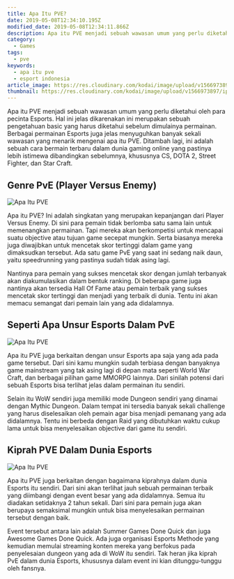 ```yaml
---
title: Apa Itu PVE?
date: 2019-05-08T12:34:10.195Z
modified_date: 2019-05-08T12:34:11.866Z
description: Apa itu PVE menjadi sebuah wawasan umum yang perlu diketahui oleh para pecinta Esports. Hal ini jelas dikarenakan ini merupakan sebuah pengetahuan basic.
category:
  - Games
tags:
  - pve
keywords:
  - apa itu pve
  - esport indonesia
article_image: https://res.cloudinary.com/kodai/image/upload/v1566973897/ip/apa-itu-pve-3.jpg
thumbnail: https://res.cloudinary.com/kodai/image/upload/v1566973897/ip/apa-itu-pve-3-002.jpg
---
```

Apa itu PVE menjadi sebuah wawasan umum yang perlu diketahui oleh para pecinta Esports. Hal ini jelas dikarenakan ini merupakan sebuah pengetahuan basic yang harus diketahui sebelum dimulainya permainan. Berbagai permainan Esports juga jelas menyuguhkan banyak sekali wawasan yang menarik mengenai apa itu PVE. Ditambah lagi, ini adalah sebuah cara bermain terbaru dalam dunia gaming online yang pastinya lebih istimewa dibandingkan sebelumnya, khususnya CS, DOTA 2, Street Fighter, dan Star Craft.



## Genre PvE (Player Versus Enemy)

![Apa Itu PVE](https://res.cloudinary.com/kodai/image/upload/v1566973897/ip/apa-itu-pve-3.jpg)

Apa itu PVE? Ini adalah singkatan yang merupakan kepanjangan dari Player Versus Enemy. Di sini para pemain tidak berlomba satu sama lain untuk memenangkan permainan. Tapi mereka akan berkompetisi untuk mencapai suatu objective atau tujuan game secepat mungkin. Serta biasanya mereka juga diwajibkan untuk mencetak skor tertinggi dalam game yang dimaksudkan tersebut. Ada satu game PvE yang saat ini sedang naik daun, yaitu speedrunning yang pastinya sudah tidak asing lagi.

Nantinya para pemain yang sukses mencetak skor dengan jumlah terbanyak akan diakumulasikan dalam bentuk ranking. Di beberapa game juga nantinya akan tersedia Hall Of Fame atau pemain terbaik yang sukses mencetak skor tertinggi dan menjadi yang terbaik di dunia. Tentu ini akan memacu semangat dari pemain lain yang ada didalamnya.



## Seperti Apa Unsur Esports Dalam PvE

![Apa Itu PVE](https://res.cloudinary.com/kodai/image/upload/v1566973897/ip/apa-itu-pve-2.jpg)

Apa itu PVE juga berkaitan dengan unsur Esports apa saja yang ada pada game tersebut. Dari sini kamu mungkin sudah terbiasa dengan banyaknya game mainstream yang tak asing lagi di depan mata seperti World War Craft, dan berbagai pilihan game MMORPG lainnya. Dari sinilah potensi dari sebuah Esports bisa terlihat jelas dalam permainan itu sendiri.

Selain itu WoW sendiri juga memiliki mode Dungeon sendiri yang dinamai dengan Mythic Dungeon. Dalam tempat ini tersedia banyak sekali challenge yang harus diselesaikan oleh pemain agar bisa menjadi pemanang yang ada didalamnya. Tentu ini berbeda dengan Raid yang dibutuhkan waktu cukup lama untuk bisa menyelesaikan objective dari game itu sendiri.



## Kiprah PVE Dalam Dunia Esports

![Apa Itu PVE](https://res.cloudinary.com/kodai/image/upload/v1566973898/ip/apa-itu-pve-1.jpg)

Apa itu PVE juga berkaitan dengan bagaimana kiprahnya dalam dunia Esports itu sendiri. Dari sini akan terlihat jauh sebuah permainan terbaik yang diimbangi dengan event besar yang ada didalamnya. Semua itu diadakan setidaknya 2 tahun sekali. Dari sini para pemain juga akan berupaya semaksimal mungkin untuk bisa menyelesaikan permainan tersebut dengan baik.

Event tersebut antara lain adalah Summer Games Done Quick dan juga Awesome Games Done Quick. Ada juga organisasi Esports Methode yang kemudian memulai streaming konten mereka yang berfokus pada penyelesaian dungeon yang ada di WoW itu sendiri. Tak heran jika kiprah PvE dalam dunia Esports, khususnya dalam event ini kian ditunggu-tunggu oleh fansnya.

